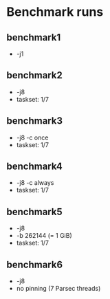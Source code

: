 # Benchmark runs

## benchmark1
 - -j1

## benchmark2
 - -j8
 - taskset: 1/7

## benchmark3
 - -j8 -c once
 - taskset: 1/7

## benchmark4
 - -j8 -c always
 - taskset: 1/7

## benchmark5
 - -j8
 - -b 262144 (= 1 GiB)
 - taskset: 1/7

## benchmark6
 - -j8
 - no pinning (7 Parsec threads)
